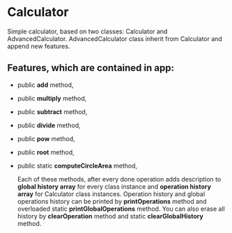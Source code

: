 # Calculator
Simple calculator, based on two classes: Calculator and AdvancedCalculator. AdvancedCalculator class 
inherit from Calculator and append new features.
## Features, which are contained in app: 
* public **add** method,
* public **multiply** method,
* public **subtract** method,
* public **divide** method,
* public **pow** method,
* public **root** method,
* public static **computeCircleArea** method,
	
	Each of these methods, after every done operation adds description to **global history array** for every class instance and **operation history array** for Calculator class instances. Operation history and global operations history can be printed by **printOperations** method and overloaded static **printGlobalOperations** method. You can also erase all history by **clearOperation** method and static **clearGlobalHistory** method.
